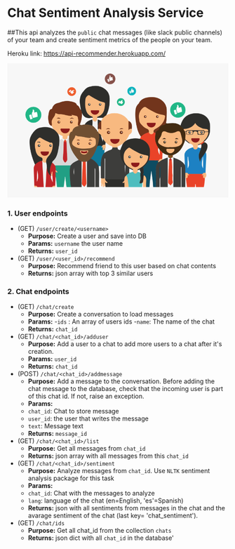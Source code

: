 # Chat Sentiment Analysis Service

##This api analyzes the `public` chat messages \(like slack public channels\) of your team and create sentiment metrics of the  people on your team. 

Heroku link: https://api-recommender.herokuapp.com/

<img src="INPUT/image.png">

### 1. User endpoints

- (GET) `/user/create/<username>`
  - **Purpose:** Create a user and save into DB
  - **Params:** `username` the user name
  - **Returns:** `user_id`
- (GET) `/user/<user_id>/recommend`
  - **Purpose:** Recommend friend to this user based on chat contents
  - **Returns:** json array with top 3 similar users

### 2. Chat endpoints

- (GET) `/chat/create` 
  - **Purpose:** Create a conversation to load messages
  - **Params:** 
        -`ids` : An array of users ids 
        -`name`: The name of the chat 
  - **Returns:** `chat_id`
- (GET) `/chat/<chat_id>/adduser`
  - **Purpose:** Add a user to a chat to add more users to a chat after it's creation.
  - **Params:** `user_id`
  - **Returns:** `chat_id`
- (POST) `/chat/<chat_id>/addmessage`
  - **Purpose:** Add a message to the conversation. Before adding the chat message to the database, check that the incoming user                    is part of this chat id. If not, raise an exception.
  - **Params:**
   - `chat_id`: Chat to store message
   - `user_id`: the user that writes the message
   - `text`: Message text
  - **Returns:** `message_id`
- (GET) `/chat/<chat_id>/list`
  - **Purpose:** Get all messages from `chat_id`
  - **Returns:** json array with all messages from this `chat_id`
- (GET) `/chat/<chat_id>/sentiment` 
  - **Purpose:** Analyze messages from `chat_id`. Use `NLTK` sentiment analysis package for this task
  - **Params:** 
   - `chat_id`: Chat with the messages to analyze
   - `lang`: language of the chat (en=English, 'es'=Spanish)
  - **Returns:** json with all sentiments from messages in the chat and the avarage sentiment of the chat (last key= 'chat_sentiment'). 
- (GET) `/chat/ids`
  - **Purpose:** Get all chat_id from the collection `chats`
  - **Returns:** json dict with all `chat_id` in the database'
